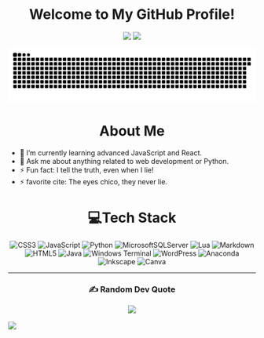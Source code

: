 <!-- Profile Header -->
<h1 align="center">Welcome to My GitHub Profile!</h1>
<div align="center">

![](https://github-readme-stats.vercel.app/api?username=soneruen&theme=tokyonight&hide_border=false&include_all_commits=true&count_private=true)
![](https://github-readme-streak-stats.herokuapp.com/?user=soneruen&theme=tokyonight&hide_border=false)<br/>
<!-- ![](https://github-readme-stats.vercel.app/api/top-langs/?username=soneruen&theme=tokyonight&hide_border=false&include_all_commits=true&count_private=true&layout=compact) -->
  
![snake gif](https://github.com/soneruen/soneruen/blob/output/github-snake-dark.svg)

</div>

# <div align="center">About Me</div>
- 🌱 I’m currently learning advanced JavaScript and React.
- 💬 Ask me about anything related to web development or Python.
- ⚡ Fun fact: I tell the truth, even when I lie!
- ⚡ favorite cite: The eyes chico, they never lie.


# <div align="center">💻Tech Stack</div>

<div align="center">
  
![CSS3](https://img.shields.io/badge/css3-%231572B6.svg?style=for-the-badge&logo=css3&logoColor=white) ![JavaScript](https://img.shields.io/badge/javascript-%23323330.svg?style=for-the-badge&logo=javascript&logoColor=%23F7DF1E) ![Python](https://img.shields.io/badge/python-3670A0?style=for-the-badge&logo=python&logoColor=ffdd54) ![MicrosoftSQLServer](https://img.shields.io/badge/Microsoft%20SQL%20Server-CC2927?style=for-the-badge&logo=microsoft%20sql%20server&logoColor=white) ![Lua](https://img.shields.io/badge/lua-%232C2D72.svg?style=for-the-badge&logo=lua&logoColor=white) ![Markdown](https://img.shields.io/badge/markdown-%23000000.svg?style=for-the-badge&logo=markdown&logoColor=white) ![HTML5](https://img.shields.io/badge/html5-%23E34F26.svg?style=for-the-badge&logo=html5&logoColor=white) ![Java](https://img.shields.io/badge/java-%23ED8B00.svg?style=for-the-badge&logo=openjdk&logoColor=white) ![Windows Terminal](https://img.shields.io/badge/Windows%20Terminal-%234D4D4D.svg?style=for-the-badge&logo=windows-terminal&logoColor=white) ![WordPress](https://img.shields.io/badge/WordPress-%23117AC9.svg?style=for-the-badge&logo=WordPress&logoColor=white) ![Anaconda](https://img.shields.io/badge/Anaconda-%2344A833.svg?style=for-the-badge&logo=anaconda&logoColor=white) ![Inkscape](https://img.shields.io/badge/Inkscape-e0e0e0?style=for-the-badge&logo=inkscape&logoColor=080A13) ![Canva](https://img.shields.io/badge/Canva-%2300C4CC.svg?style=for-the-badge&logo=Canva&logoColor=white)

</div>

---

<div align="center">

### ✍️ Random Dev Quote
![](https://quotes-github-readme.vercel.app/api?type=horizontal&theme=tokyonight)

</div>

[![](https://visitcount.itsvg.in/api?id=test&icon=0&color=0)](https://visitcount.itsvg.in)
